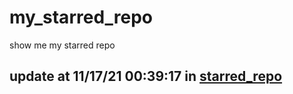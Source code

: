 # my_starred_repo
show me my starred repo

update at 11/17/21 00:39:17 in [starred_repo](./index.html)
---

